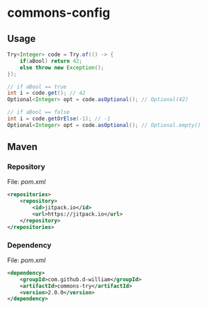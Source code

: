 # commons-config

## Usage

```java
Try<Integer> code = Try.of(() -> {
    if(aBool) return 42;
    else throw new Exception();
});

// if aBool == true
int i = code.get(); // 42
Optional<Integer> opt = code.asOptional(); // Optional(42)

// if aBool == false
int i = code.getOrElse(-1); // -1
Optional<Integer> opt = code.asOptional(); // Optional.empty()
```

## Maven
### Repository
File: <i>pom.xml</i>
```Xml
<repositories>
    <repository>
        <id>jitpack.io</id>
        <url>https://jitpack.io</url>
    </repository>
</repositories>
```
### Dependency
File: <i>pom.xml</i>
```Xml
<dependency>
    <groupId>com.github.d-william</groupId>
    <artifactId>commons-try</artifactId>
    <version>2.0.0</version>
</dependency>
```
